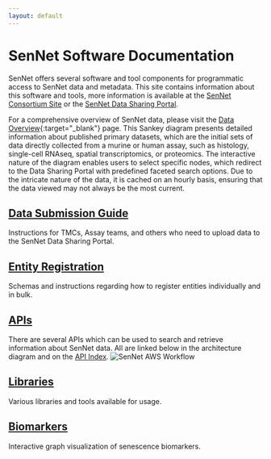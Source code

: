 ```yaml
---
layout: default
---
```


# SenNet Software Documentation

SenNet offers several software and tool components for programmatic access to SenNet data and metadata. This site
contains information about this software and tools, more information is available at
the [SenNet Consortium Site](https://sennetconsortium.org/) or
the [SenNet Data Sharing Portal](https://data.sennetconsortium.org).

For a comprehensive overview of SenNet data, please visit the [Data Overview](/data-sankey){:target="_blank"} page. This Sankey diagram
presents detailed information about published primary datasets, which are the initial sets of data directly collected
from a murine or human assay, such as histology, single-cell RNAseq, spatial transcriptomics, or proteomics. The
interactive nature of the diagram enables users to select specific nodes, which redirect to the Data Sharing Portal with
predefined faceted search options. Due to the intricate nature of the data, it is cached on an hourly basis, ensuring
that the data viewed may not always be the most current.

## [Data Submission Guide](/data-submission)
Instructions for TMCs, Assay teams, and others who need to upload data to the SenNet Data Sharing Portal.

## [Entity Registration](/registration)
Schemas and instructions regarding how to register entities individually and in bulk.

## [APIs](/apis)
There are several APIs which can be used to search and retrieve information about SenNet data.  All are linked below in the architecture diagram and on the [API Index](/apis).
![SenNet AWS Workflow](./imgs/SenNet-AWS-Workflow.png)

## [Libraries](/libraries)
Various libraries and tools available for usage.

## [Biomarkers](/biomarkers)
Interactive graph visualization of senescence biomarkers.
